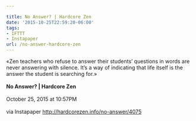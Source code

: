 ```yaml
---

title: No Answer? | Hardcore Zen
date: '2015-10-25T22:59:20-06:00'
tags:
- IFTTT
- Instapaper
url: /no-answer-hardcore-zen
---
```

«Zen teachers who refuse to answer their students’ questions in words are never answering with silence. It’s a way of indicating that life itself is the answer the student is searching for.»<br/><br/><b>No Answer? | Hardcore Zen</b><br/><br/>
October 25, 2015 at 10:57PM<br/><br/>
via Instapaper <a href="http://hardcorezen.info/no-answer/4075" target="_blank">http://hardcorezen.info/no-answer/4075</a>
